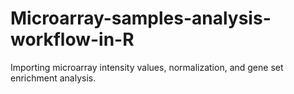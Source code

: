 # Microarray-samples-analysis-workflow-in-R
Importing microarray intensity values, normalization, and gene set enrichment analysis.
